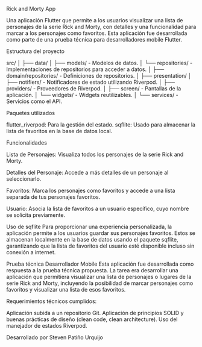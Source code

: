 Rick and Morty App

Una aplicación Flutter que permite a los usuarios visualizar una lista de personajes de la serie Rick and Morty, con detalles y una funcionalidad para marcar a los personajes como favoritos. Esta aplicación fue desarrollada como parte de una prueba técnica para desarrolladores mobile Flutter.

Estructura del proyecto

src/
│
├── data/
│ ├── models/ - Modelos de datos.
│ └── repositories/ - Implementaciones de repositorios para acceder a datos.
│
├── domain/repositories/ - Definiciones de repositorios.
│
├── presentation/
│ ├── notifiers/ - Notificadores de estado utilizando Riverpod.
│ ├── providers/ - Proveedores de Riverpod.
│ ├── screen/ - Pantallas de la aplicación.
│ └── widgets/ - Widgets reutilizables.
│
└── services/ - Servicios como el API.

Paquetes utilizados

flutter_riverpod: Para la gestión del estado.
sqflite: Usado para almacenar la lista de favoritos en la base de datos local.

Funcionalidades

Lista de Personajes: Visualiza todos los personajes de la serie Rick and Morty.

Detalles del Personaje: Accede a más detalles de un personaje al seleccionarlo.

Favoritos: Marca los personajes como favoritos y accede a una lista separada de tus personajes favoritos.

Usuario: Asocia la lista de favoritos a un usuario específico, cuyo nombre se solicita previamente.

Uso de sqflite
Para proporcionar una experiencia personalizada, la aplicación permite a los usuarios guardar sus personajes favoritos. Estos se almacenan localmente en la base de datos usando el paquete sqflite, garantizando que la lista de favoritos del usuario esté disponible incluso sin conexión a internet.

Prueba técnica Desarrollador Mobile
Esta aplicación fue desarrollada como respuesta a la prueba técnica propuesta. La tarea era desarrollar una aplicación que permitiera visualizar una lista de personajes o lugares de la serie Rick and Morty, incluyendo la posibilidad de marcar personajes como favoritos y visualizar una lista de esos favoritos.

Requerimientos técnicos cumplidos:

Aplicación subida a un repositorio Git.
Aplicación de principios SOLID y buenas prácticas de diseño (clean code, clean architecture).
Uso del manejador de estados Riverpod.

Desarrollado por
Steven Patiño Urquijo
